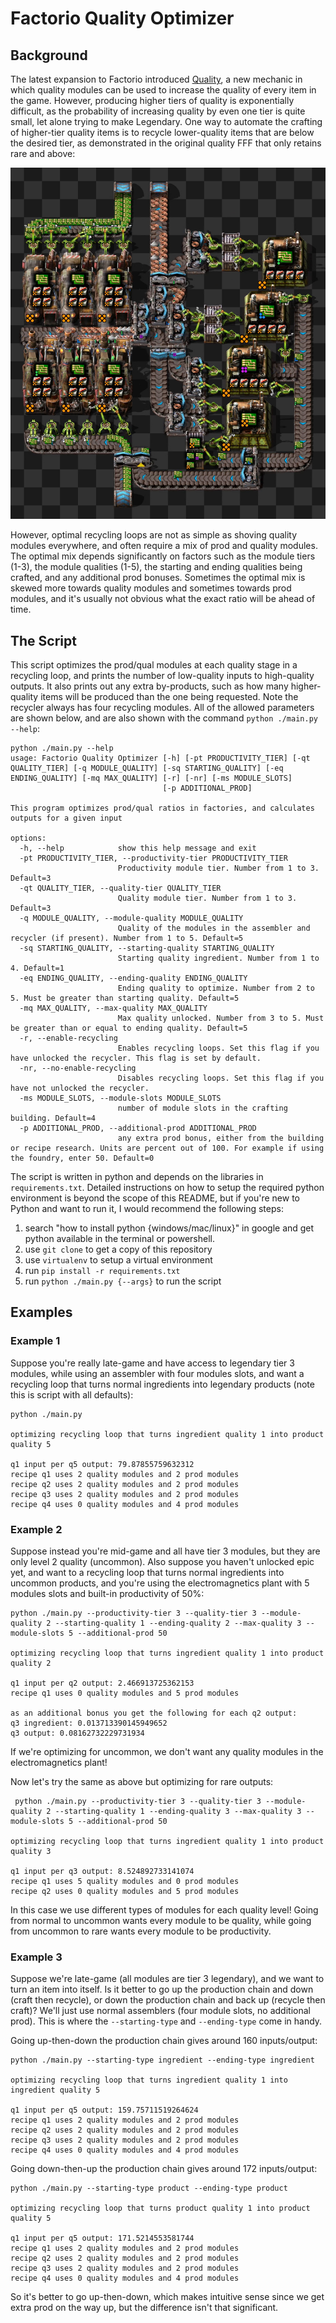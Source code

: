 # Factorio Quality Optimizer

## Background

The latest expansion to Factorio introduced [Quality](https://factorio.com/blog/post/fff-375), a new mechanic in which quality modules can be used to increase the quality of every item in the game.
However, producing higher tiers of quality is exponentially difficult, as the probability of increasing quality by even one tier is quite small, let alone trying to make Legendary.
One way to automate the crafting of higher-tier quality items is to recycle lower-quality items that are below the desired tier, as demonstrated in the original quality FFF that only retains rare and above:

![alt text](fff-375-quality-recycling.jpg)

However, optimal recycling loops are not as simple as shoving quality modules everywhere, and often require a mix of prod and quality modules.
The optimal mix depends significantly on factors such as the module tiers (1-3), the module qualities (1-5), the starting and ending qualities being crafted, and any additional prod bonuses.
Sometimes the optimal mix is skewed more towards quality modules and sometimes towards prod modules, and it's usually not obvious what the exact ratio will be ahead of time.

## The Script

This script optimizes the prod/qual modules at each quality stage in a recycling loop, and prints the number of low-quality inputs to high-quality outputs.
It also prints out any extra by-products, such as how many higher-quality items will be produced than the one being requested.
Note the recycler always has four recycling modules.
All of the allowed parameters are shown below, and are also shown with the command `python ./main.py --help`:

```
python ./main.py --help
usage: Factorio Quality Optimizer [-h] [-pt PRODUCTIVITY_TIER] [-qt QUALITY_TIER] [-q MODULE_QUALITY] [-sq STARTING_QUALITY] [-eq ENDING_QUALITY] [-mq MAX_QUALITY] [-r] [-nr] [-ms MODULE_SLOTS]
                                  [-p ADDITIONAL_PROD]

This program optimizes prod/qual ratios in factories, and calculates outputs for a given input

options:
  -h, --help            show this help message and exit
  -pt PRODUCTIVITY_TIER, --productivity-tier PRODUCTIVITY_TIER
                        Productivity module tier. Number from 1 to 3. Default=3
  -qt QUALITY_TIER, --quality-tier QUALITY_TIER
                        Quality module tier. Number from 1 to 3. Default=3
  -q MODULE_QUALITY, --module-quality MODULE_QUALITY
                        Quality of the modules in the assembler and recycler (if present). Number from 1 to 5. Default=5
  -sq STARTING_QUALITY, --starting-quality STARTING_QUALITY
                        Starting quality ingredient. Number from 1 to 4. Default=1
  -eq ENDING_QUALITY, --ending-quality ENDING_QUALITY
                        Ending quality to optimize. Number from 2 to 5. Must be greater than starting quality. Default=5
  -mq MAX_QUALITY, --max-quality MAX_QUALITY
                        Max quality unlocked. Number from 3 to 5. Must be greater than or equal to ending quality. Default=5
  -r, --enable-recycling
                        Enables recycling loops. Set this flag if you have unlocked the recycler. This flag is set by default.
  -nr, --no-enable-recycling
                        Disables recycling loops. Set this flag if you have not unlocked the recycler.
  -ms MODULE_SLOTS, --module-slots MODULE_SLOTS
                        number of module slots in the crafting building. Default=4
  -p ADDITIONAL_PROD, --additional-prod ADDITIONAL_PROD
                        any extra prod bonus, either from the building or recipe research. Units are percent out of 100. For example if using the foundry, enter 50. Default=0
```

The script is written in python and depends on the libraries in `requirements.txt`.
Detailed instructions on how to setup the required python environment is beyond the scope of this README, but if you're new to Python and want to run it, I would recommend the following steps:
1. search "how to install python {windows/mac/linux}" in google and get python available in the terminal or powershell.
2. use `git clone` to get a copy of this repository
3. use `virtualenv` to setup a virtual environment
4. run `pip install -r requirements.txt`
5. run `python ./main.py {--args}` to run the script

## Examples

### Example 1

Suppose you're really late-game and have access to legendary tier 3 modules, while using an assembler with four modules slots, and want a recycling loop that turns normal ingredients into legendary products (note this is script with all defaults):

```
python ./main.py 

optimizing recycling loop that turns ingredient quality 1 into product quality 5

q1 input per q5 output: 79.87855759632312
recipe q1 uses 2 quality modules and 2 prod modules
recipe q2 uses 2 quality modules and 2 prod modules
recipe q3 uses 2 quality modules and 2 prod modules
recipe q4 uses 0 quality modules and 4 prod modules
```

### Example 2

Suppose instead you're mid-game and all have tier 3 modules, but they are only level 2 quality (uncommon). Also suppose you haven't unlocked epic yet, and want to a recycling loop that turns normal ingredients into uncommon products, and you're using the electromagnetics plant with 5 modules slots and built-in productivity of 50%:

```
python ./main.py --productivity-tier 3 --quality-tier 3 --module-quality 2 --starting-quality 1 --ending-quality 2 --max-quality 3 --module-slots 5 --additional-prod 50

optimizing recycling loop that turns ingredient quality 1 into product quality 2

q1 input per q2 output: 2.466913725362153
recipe q1 uses 0 quality modules and 5 prod modules

as an additional bonus you get the following for each q2 output:
q3 ingredient: 0.013713390145949652
q3 output: 0.08162732229731934
```

If we're optimizing for uncommon, we don't want any quality modules in the electromagnetics plant!

Now let's try the same as above but optimizing for rare outputs:
```
 python ./main.py --productivity-tier 3 --quality-tier 3 --module-quality 2 --starting-quality 1 --ending-quality 3 --max-quality 3 --module-slots 5 --additional-prod 50

optimizing recycling loop that turns ingredient quality 1 into product quality 3

q1 input per q3 output: 8.524892733141074
recipe q1 uses 5 quality modules and 0 prod modules
recipe q2 uses 0 quality modules and 5 prod modules
```

In this case we use different types of modules for each quality level!
Going from normal to uncommon wants every module to be quality, while going from uncommon to rare wants every module to be productivity.

### Example 3

Suppose we're late-game (all modules are tier 3 legendary), and we want to turn an item into itself. Is it better to go up the production chain and down (craft then recycle), or down the production chain and back up (recycle then craft)? We'll just use normal assemblers (four module slots, no additional prod). This is where the `--starting-type` and `--ending-type` come in handy.

Going up-then-down the production chain gives around 160 inputs/output:

```
python ./main.py --starting-type ingredient --ending-type ingredient

optimizing recycling loop that turns ingredient quality 1 into ingredient quality 5

q1 input per q5 output: 159.75711519264624
recipe q1 uses 2 quality modules and 2 prod modules
recipe q2 uses 2 quality modules and 2 prod modules
recipe q3 uses 2 quality modules and 2 prod modules
recipe q4 uses 0 quality modules and 4 prod modules
```

Going down-then-up the production chain gives around 172 inputs/output:

```
python ./main.py --starting-type product --ending-type product

optimizing recycling loop that turns product quality 1 into product quality 5

q1 input per q5 output: 171.5214553581744
recipe q1 uses 2 quality modules and 2 prod modules
recipe q2 uses 2 quality modules and 2 prod modules
recipe q3 uses 2 quality modules and 2 prod modules
recipe q4 uses 0 quality modules and 4 prod modules
```

So it's better to go up-then-down, which makes intuitive sense since we get extra prod on the way up, but the difference isn't that significant.
